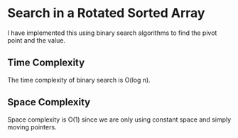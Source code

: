 # Search in a Rotated Sorted Array
I have implemented this using binary search algorithms to find 
the pivot point and the value.

## Time Complexity
The time complexity of binary search is O(log n).

## Space Complexity
Space complexity is O(1) since we are only using constant space
and simply moving pointers.
